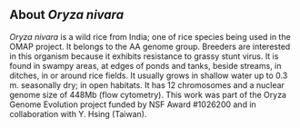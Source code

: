 About *Oryza nivara*
---------------------
*Oryza nivara* is a wild rice from India; one of rice species being used in the OMAP project. It belongs to the AA genome group. Breeders are interested in this organism because it exhibits resistance to grassy stunt virus. It is found in swampy areas, at edges of ponds and tanks, beside streams, in ditches, in or around rice fields. It usually grows in shallow water up to 0.3 m. seasonally dry; in open habitats. It has 12 chromosomes and a nuclear genome size of 448Mb (flow cytometry). This work was part of the Oryza Genome Evolution project funded by NSF Award #1026200 and in collaboration with Y. Hsing (Taiwan).
